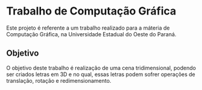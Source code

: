 # Trabalho de Computação Gráfica

Este projeto é referente a um trabalho realizado para a máteria de Computação Gráfica, na Universidade Estadual do Oeste do Paraná.

## Objetivo

O objetivo deste trabalho é realização de uma cena tridimensional, podendo ser criados letras em 3D e no qual, essas letras podem sofrer operações de translação, rotação e redimensionamento. 

